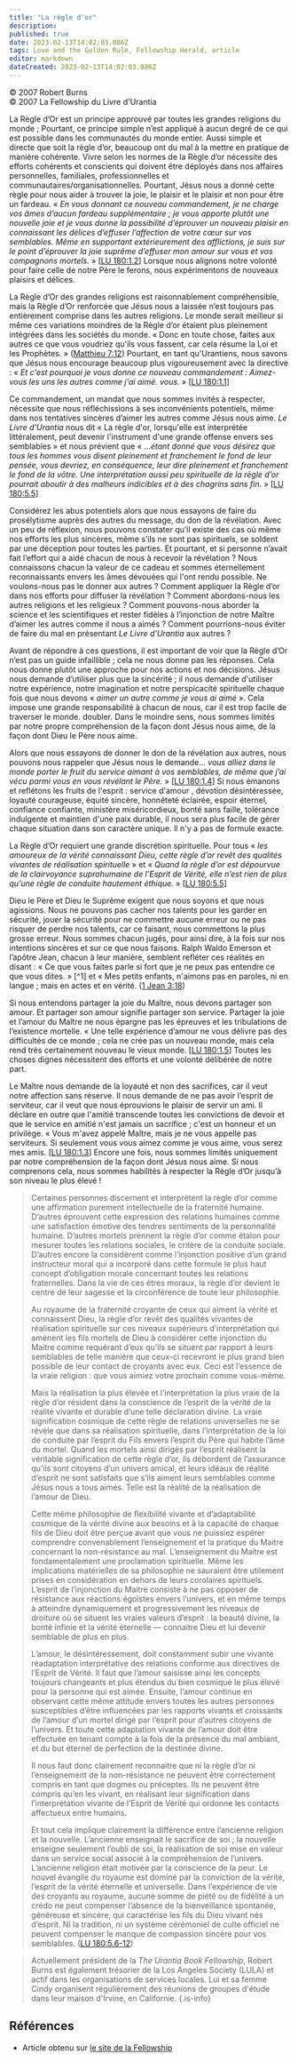 ```yaml
---
title: "La règle d'or"
description: 
published: true
date: 2023-02-13T14:02:03.086Z
tags: Love and the Golden Rule, Fellowship Herald, article
editor: markdown
dateCreated: 2023-02-13T14:02:03.086Z
---
```


<p class="v-card v-sheet theme--light grey lighten-3 px-2">© 2007 Robert Burns<br>© 2007 La Fellowship du Livre d'Urantia</p>


La Règle d’Or est un principe approuvé par toutes les grandes religions du monde ; Pourtant, ce principe simple n’est appliqué à aucun degré de ce qui est possible dans les communautés du monde entier. Aussi simple et directe que soit la règle d’or, beaucoup ont du mal à la mettre en pratique de manière cohérente. Vivre selon les normes de la Règle d’or nécessite des efforts cohérents et conscients qui doivent être déployés dans nos affaires personnelles, familiales, professionnelles et communautaires/organisationnelles. Pourtant, Jésus nous a donné cette règle pour nous aider à trouver la joie, le plaisir et le plaisir et non pour être un fardeau. « _En vous donnant ce nouveau commandement, je ne charge vos âmes d’aucun fardeau supplémentaire ; je vous apporte plutôt une nouvelle joie et je vous donne la possibilité d’éprouver un nouveau plaisir en connaissant les délices d’effuser l’affection de votre cœur sur vos semblables. Même en supportant extérieurement des afflictions, je suis sur le point d’éprouver la joie suprême d’effuser mon amour sur vous et vos compagnons mortels._ » <a id="a13_1100"></a>[[LU 180:1.2](/fr/The_Urantia_Book/180#p1_2)] Lorsque nous alignons notre volonté pour faire celle de notre Père le ferons, nous expérimentons de nouveaux plaisirs et délices.

La Règle d’Or des grandes religions est raisonnablement compréhensible, mais la Règle d’Or renforcée que Jésus nous a laissée n’est toujours pas entièrement comprise dans les autres religions. Le monde serait meilleur si même ces variations moindres de la Règle d’or étaient plus pleinement intégrées dans les sociétés du monde. « Donc en toute chose, faites aux autres ce que vous voudriez qu'ils vous fassent, car cela résume la Loi et les Prophètes. » ([Matthieu 7:12](/fr/Bible/Matthew/7#v12)) Pourtant, en tant qu'Urantiens, nous savons que Jésus nous encourage beaucoup plus vigoureusement avec la directive : « _Et c'est pourquoi je vous donne ce nouveau commandement : Aimez-vous les uns les autres comme j'ai aimé. vous._ » <a id="a15_733"></a>[[LU 180:1.1](/fr/The_Urantia_Book/180#p1_1)]

Ce commandement, un mandat que nous sommes invités à respecter, nécessite que nous réfléchissions à ses inconvénients potentiels, même dans nos tentatives sincères d’aimer les autres comme Jésus nous aime. _Le Livre d'Urantia_ nous dit « La règle d'or, lorsqu'elle est interprétée littéralement, peut devenir l'instrument d'une grande offense envers ses semblables » et nous prévient que « ..._étant donné que vous désirez que tous les hommes vous disent pleinement et franchement le fond de leur pensée, vous devriez, en conséquence, leur dire pleinement et franchement le fond de la vôtre. Une interprétation aussi peu spirituelle de la règle d’or pourrait aboutir à des malheurs indicibles et à des chagrins sans fin._ » <a id="a17_724"></a>[[LU 180:5.5](/fr/The_Urantia_Book/180#p5_5)]

Considérez les abus potentiels alors que nous essayons de faire du prosélytisme auprès des autres du message, du don de la révélation. Avec un peu de réflexion, nous pouvons constater qu’il existe des cas où même nos efforts les plus sincères, même s’ils ne sont pas spirituels, se soldent par une déception pour toutes les parties. Et pourtant, et si personne n’avait fait l’effort qui a aidé chacun de nous à recevoir la révélation ? Nous connaissons chacun la valeur de ce cadeau et sommes éternellement reconnaissants envers les âmes dévouées qui l'ont rendu possible. Ne voulons-nous pas le donner aux autres ? Comment appliquer la Règle d’or dans nos efforts pour diffuser la révélation ? Comment abordons-nous les autres religions et les religieux ? Comment pouvons-nous aborder la science et les scientifiques et rester fidèles à l’injonction de notre Maître d’aimer les autres comme il nous a aimés ? Comment pourrions-nous éviter de faire du mal en présentant _Le Livre d'Urantia_ aux autres ?

Avant de répondre à ces questions, il est important de voir que la Règle d’Or n’est pas un guide infaillible ; cela ne nous donne pas les réponses. Cela nous donne plutôt une approche pour nos actions et nos décisions. Jésus nous demande d’utiliser plus que la sincérité ; il nous demande d'utiliser notre expérience, notre imagination et notre perspicacité spirituelle chaque fois que nous devons « _aimer un autre comme je vous ai aimé_ ». Cela impose une grande responsabilité à chacun de nous, car il est trop facile de traverser le monde. doubler. Dans le moindre sens, nous sommes limités par notre propre compréhension de la façon dont Jésus nous aime, de la façon dont Dieu le Père nous aime.

Alors que nous essayons de donner le don de la révélation aux autres, nous pouvons nous rappeler que Jésus nous le demande... _vous alliez dans le monde porter le fruit du service aimant à vos semblables, de même que j’ai vécu parmi vous en vous révélant le Père._ » <a id="a23_267"></a>[[LU 180:1.4](/fr/The_Urantia_Book/180#p1_4)] Si nous émanons et reflétons les fruits de l'esprit : service d'amour , dévotion désintéressée, loyauté courageuse, équité sincère, honnêteté éclairée, espoir éternel, confiance confiante, ministère miséricordieux, bonté sans faille, tolérance indulgente et maintien d'une paix durable, il nous sera plus facile de gérer chaque situation dans son caractère unique. Il n'y a pas de formule exacte.

La Règle d’Or requiert une grande discrétion spirituelle. Pour tous « _les amoureux de la vérité connaissant Dieu, cette règle d’or revêt des qualités vivantes de réalisation spirituelle_ » et « _Quand la règle d’or est dépourvue de la clairvoyance suprahumaine de l’Esprit de Vérité, elle n’est rien de plus qu’une règle de conduite hautement éthique._ » <a id="a25_356"></a>[[LU 180:5.5](/fr/The_Urantia_Book/180#p5_5)]

Dieu le Père et Dieu le Suprême exigent que nous soyons et que nous agissions. Nous ne pouvons pas cacher nos talents pour les garder en sécurité, jouer la sécurité pour ne commettre aucune erreur ou ne pas risquer de perdre nos talents, car ce faisant, nous commettons la plus grosse erreur. Nous sommes chacun jugés, pour ainsi dire, à la fois sur nos intentions sincères et sur ce que nous faisons. Ralph Waldo Emerson et l’apôtre Jean, chacun à leur manière, semblent refléter ces réalités en disant : « Ce que vous faites parle si fort que je ne peux pas entendre ce que vous dites. » [^1] et « Mes petits enfants, n'aimons pas en paroles, ni en langue ; mais en actes et en vérité. ([1 Jean 3:18](/fr/Bible/1_John/3#v18))

Si nous entendons partager la joie du Maître, nous devons partager son amour. Et partager son amour signifie partager son service. Partager la joie et l’amour du Maître ne nous épargne pas les épreuves et les tribulations de l’existence mortelle. « Une telle expérience d’amour ne vous délivre pas des difficultés de ce monde ; cela ne crée pas un nouveau monde, mais cela rend très certainement nouveau le vieux monde. <a id="a29_420"></a>[[LU 180:1.5](/fr/The_Urantia_Book/180#p1_5)] Toutes les choses dignes nécessitent des efforts et une volonté délibérée de notre part.

Le Maître nous demande de la loyauté et non des sacrifices, car il veut notre affection sans réserve. Il nous demande de ne pas avoir l’esprit de serviteur, car il veut que nous éprouvions le plaisir de servir un ami. Il déclare en outre que l'amitié transcende toutes les convictions de devoir et que le service en amitié n'est jamais un sacrifice ; c'est un honneur et un privilège. « Vous m'avez appelé Maître, mais je ne vous appelle pas serviteurs. Si seulement vous vous aimez comme je vous aime, vous serez mes amis. <a id="a31_524"></a>[[LU 180:1.3](/fr/The_Urantia_Book/180#p1_3)] Encore une fois, nous sommes limités uniquement par notre compréhension de la façon dont Jésus nous aime. Si nous comprenons cela, nous sommes habilités à respecter la Règle d’Or jusqu’à son niveau le plus élevé !

> Certaines personnes discernent et interprètent la règle d’or comme une affirmation purement intellectuelle de la fraternité humaine. D’autres éprouvent cette expression des relations humaines comme une satisfaction émotive des tendres sentiments de la personnalité humaine. D’autres mortels prennent la règle d’or comme étalon pour mesurer toutes les relations sociales, le critère de la conduite sociale. D’autres encore la considèrent comme l’injonction positive d’un grand instructeur moral qui a incorporé dans cette formule le plus haut concept d’obligation morale concernant toutes les relations fraternelles. Dans la vie de ces êtres moraux, la règle d’or devient le centre de leur sagesse et la circonférence de toute leur philosophie.
> 
> Au royaume de la fraternité croyante de ceux qui aiment la vérité et connaissent Dieu, la règle d’or revêt des qualités vivantes de réalisation spirituelle sur ces niveaux supérieurs d’interprétation qui amènent les fils mortels de Dieu à considérer cette injonction du Maitre comme requérant d’eux qu’ils se situent par rapport à leurs semblables de telle manière que ceux-ci recevront le plus grand bien possible de leur contact de croyants avec eux. Ceci est l’essence de la vraie religion : que vous aimiez votre prochain comme vous-même.
> 
> Mais la réalisation la plus élevée et l’interprétation la plus vraie de la règle d’or résident dans la conscience de l’esprit de la vérité de la réalité vivante et durable d’une telle déclaration divine. La vraie signification cosmique de cette règle de relations universelles ne se révèle que dans sa réalisation spirituelle, dans l’interprétation de la loi de conduite par l’esprit du Fils envers l’esprit du Père qui habite l’âme du mortel. Quand les mortels ainsi dirigés par l’esprit réalisent la véritable signification de cette règle d’or, ils débordent de l’assurance qu’ils sont citoyens d’un univers amical, et leurs idéaux de réalité d’esprit ne sont satisfaits que s’ils aiment leurs semblables comme Jésus nous a tous aimés. Telle est la réalité de la réalisation de l’amour de Dieu.
> 
> Cette même philosophie de flexibilité vivante et d’adaptabilité cosmique de la vérité divine aux besoins et à la capacité de chaque fils de Dieu doit être perçue avant que vous ne puissiez espérer comprendre convenablement l’enseignement et la pratique du Maitre concernant la non-résistance au mal. L’enseignement du Maitre est fondamentalement une proclamation spirituelle. Même les implications matérielles de sa philosophie ne sauraient être utilement prises en considération en dehors de leurs corolaires spirituels. L’esprit de l’injonction du Maitre consiste à ne pas opposer de résistance aux réactions égoïstes envers l’univers, et en même temps à atteindre dynamiquement et progressivement les niveaux de droiture où se situent les vraies valeurs d’esprit : la beauté divine, la bonté infinie et la vérité éternelle — connaitre Dieu et lui devenir semblable de plus en plus.
> 
> L’amour, le désintéressement, doit constamment subir une vivante réadaptation interprétative des relations conforme aux directives de l’Esprit de Vérité. Il faut que l’amour saisisse ainsi les concepts toujours changeants et plus étendus du bien cosmique le plus élevé pour la personne qui est aimée. Ensuite, l’amour continue en observant cette même attitude envers toutes les autres personnes susceptibles d’être influencées par les rapports vivants et croissants de l’amour d’un mortel dirigé par l’esprit pour d’autres citoyens de l’univers. Et toute cette adaptation vivante de l’amour doit être effectuée en tenant compte à la fois de la présence du mal ambiant, et du but éternel de perfection de la destinée divine.
> 
> Il nous faut donc clairement reconnaitre que ni la règle d’or ni l’enseignement de la non-résistance ne peuvent être correctement compris en tant que dogmes ou préceptes. Ils ne peuvent être compris qu’en les vivant, en réalisant leur signification dans l’interprétation vivante de l’Esprit de Vérité qui ordonne les contacts affectueux entre humains.
> 
> Et tout cela implique clairement la différence entre l’ancienne religion et la nouvelle. L’ancienne enseignait le sacrifice de soi ; la nouvelle enseigne seulement l’oubli de soi, la réalisation de soi mise en valeur dans un service social associé à la compréhension de l’univers. L’ancienne religion était motivée par la conscience de la peur. Le nouvel évangile du royaume est dominé par la conviction de la vérité, l’esprit de la vérité éternelle et universelle. Dans l’expérience de vie des croyants au royaume, aucune somme de piété ou de fidélité à un crédo ne peut compenser l’absence de la bienveillance spontanée, généreuse et sincère, qui caractérise les fils du Dieu vivant nés d’esprit. Ni la tradition, ni un système cérémoniel de culte officiel ne peuvent compenser le manque de compassion sincère pour vos semblables. (<a id="a45_836"></a>[LU 180:5.6-12](/fr/The_Urantia_Book/180#p5_6))

> Actuellement président de la _The Urantia Book Fellowship_, Robert Burns est également trésorier de la Los Angeles Society (LULA) et actif dans les organisations de services locales. Lui et sa femme Cindy organisent régulièrement des réunions de groupes d'étude dans leur maison d'Irvine, en Californie.
{.is-info}


## Références

- Article obtenu sur [le site de la Fellowship](https://urantia-book.org/archive/newsletters/herald/)

